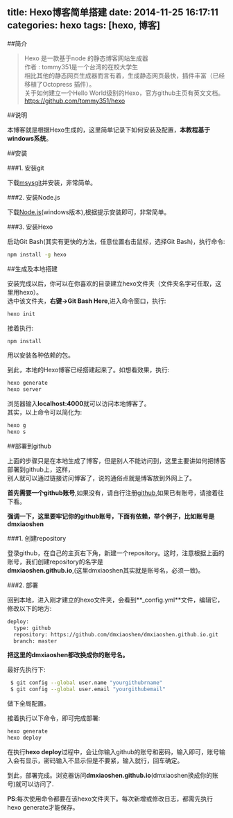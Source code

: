 title: Hexo博客简单搭建
date: 2014-11-25 16:17:11
categories: hexo
tags: [hexo, 博客]
---

##简介  

> Hexo 是一款基于node 的静态博客网站生成器  
作者 : tommy351是一个台湾的在校大学生  
相比其他的静态网页生成器而言有着，生成静态网页最快，插件丰富（已经移植了Octopress 插件）。  
关于如何建立一个Hello World级别的Hexo，官方github主页有英文文档。  
<https://github.com/tommy351/hexo>


##说明  

本博客就是根据Hexo生成的，这里简单记录下如何安装及配置，**本教程基于windows系统**。  

##安装  

###1. 安装git  

下载[msysgit](http://msysgit.github.io/)并安装，非常简单。

###2. 安装Node.js  

下载[Node.js](http://www.nodejs.org/)(windows版本),根据提示安装即可，非常简单。  

###3. 安装Hexo  

启动Git Bash(其实有更快的方法，任意位置右击鼠标，选择Git Bash)，执行命令:  

```bash
npm install -g hexo
```

<!--more-->
##生成及本地搭建  

安装完成以后，你可以在你喜欢的目录建立hexo文件夹（文件夹名字可任取，这里用hexo）。  
选中该文件夹，**右键->Git Bash Here**,进入命令窗口，执行:  

```bash
hexo init
```

接着执行:  

```bash
npm install
```

用以安装各种依赖的包。  

到此，本地的Hexo博客已经搭建起来了。如想看效果，执行:  

```bash
hexo generate  
hexo server
```

浏览器输入**localhost:4000**就可以访问本地博客了。  
其实，以上命令可以简化为:  

```bash
hexo g
hexo s
```

##部署到github  

上面的步骤只是在本地生成了博客，但是别人不能访问到，这里主要讲如何把博客部署到github上，这样，  
别人就可以通过链接访问博客了，说的通俗点就是博客放到外网上了。  

**首先需要一个github账号**,如果没有，请自行注册[github](https://github.com/),如果已有账号，请接着往下看。  

**强调一下，这里要牢记你的github账号，下面有依赖，举个例子，比如账号是dmxiaoshen**  

###1. 创建repository  

登录github，在自己的主页右下角，新建一个repository。这时，注意根据上面的账号，我们创建repository的名字是  
**dmxiaoshen.github.io**,(这里dmxiaoshen其实就是账号名，必须一致)。  

###2. 部署  

回到本地，进入刚才建立的hexo文件夹，会看到**_config.yml**文件，编辑它，修改以下的地方:  

```xml
deploy:
  type: github
  repository: https://github.com/dmxiaoshen/dmxiaoshen.github.io.git
  branch: master
```

**把这里的dmxiaoshen都改换成你的账号名。**  

最好先执行下:  

```bash
 $ git config --global user.name "yourgithubrname"  
 $ git config --global user.email "yourgithubemail"  
```

做下全局配置。

接着执行以下命令，即可完成部署:  

```bash
hexo generate
hexo deploy
```

在执行**hexo deploy**过程中，会让你输入github的账号和密码，输入即可，账号输入会有显示，密码输入不显示但是不要紧，输入就行，回车确定。

到此，部署完成。浏览器访问**dmxiaoshen.github.io**(dmxiaoshen换成你的账号)就可以访问了.  

**PS**:每次使用命令都要在该hexo文件夹下。每次新增或修改日志，都需先执行hexo generate才能保存。